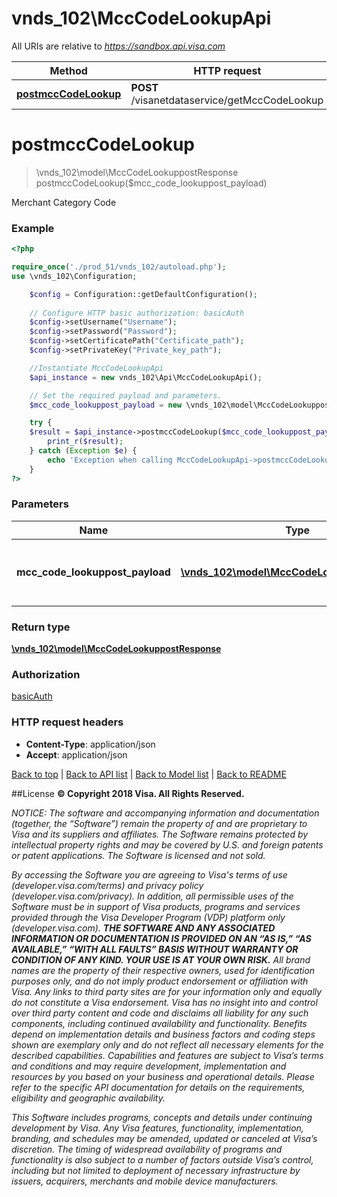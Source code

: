# vnds_102\MccCodeLookupApi

All URIs are relative to *https://sandbox.api.visa.com*

Method | HTTP request | Description
------------- | ------------- | -------------
[**postmccCodeLookup**](MccCodeLookupApi.md#postmccCodeLookup) | **POST** /visanetdataservice/getMccCodeLookup | 


# **postmccCodeLookup**
> \vnds_102\model\MccCodeLookuppostResponse postmccCodeLookup($mcc_code_lookuppost_payload)



Merchant Category Code

### Example
```php
<?php

require_once('./prod_51/vnds_102/autoload.php');
use \vnds_102\Configuration;

    $config = Configuration::getDefaultConfiguration();
    
    // Configure HTTP basic authorization: basicAuth
    $config->setUsername("Username");
    $config->setPassword("Password");
    $config->setCertificatePath("Certificate_path");
    $config->setPrivateKey("Private_key_path");

    //Instantiate MccCodeLookupApi
    $api_instance = new vnds_102\Api\MccCodeLookupApi();

    // Set the required payload and parameters.
    $mcc_code_lookuppost_payload = new \vnds_102\model\MccCodeLookuppostPayload(); // \vnds_102\model\MccCodeLookuppostPayload

    try {
    $result = $api_instance->postmccCodeLookup($mcc_code_lookuppost_payload);
        print_r($result);
    } catch (Exception $e) {
        echo 'Exception when calling MccCodeLookupApi->postmccCodeLookup: ', $e->getMessage(), PHP_EOL;
    }
?>
```

### Parameters

Name | Type | Description  | Notes
------------- | ------------- | ------------- | -------------
 **mcc_code_lookuppost_payload** | [**\vnds_102\model\MccCodeLookuppostPayload**](../Model/\vnds_102\model\MccCodeLookuppostPayload.md)| Merchant Category Code request payload |

### Return type

[**\vnds_102\model\MccCodeLookuppostResponse**](../Model/MccCodeLookuppostResponse.md)

### Authorization

[basicAuth](../../README.md#basicAuth)

### HTTP request headers

 - **Content-Type**: application/json
 - **Accept**: application/json

[Back to top](#)   |   [Back to API list](../../README.md#documentation-for-api-endpoints)   |   [Back to Model list](../../README.md#documentation-for-models)   |   [Back to README](../../README.md)


##License
**© Copyright 2018 Visa. All Rights Reserved.**

*NOTICE: The software and accompanying information and documentation (together, the “Software”) remain the property of
and are proprietary to Visa and its suppliers and affiliates. The Software remains protected by intellectual property
rights and may be covered by U.S. and foreign patents or patent applications. The Software is licensed and not sold.*

*By accessing the Software you are agreeing to Visa's terms of use (developer.visa.com/terms) and privacy policy (developer.visa.com/privacy).
In addition, all permissible uses of the Software must be in support of Visa products, programs and services provided
through the Visa Developer Program (VDP) platform only (developer.visa.com). **THE SOFTWARE AND ANY ASSOCIATED
INFORMATION OR DOCUMENTATION IS PROVIDED ON AN “AS IS,” “AS AVAILABLE,” “WITH ALL FAULTS” BASIS WITHOUT WARRANTY OR
CONDITION OF ANY KIND. YOUR USE IS AT YOUR OWN RISK.** All brand names are the property of their respective owners, used for identification purposes only, and do not imply
product endorsement or affiliation with Visa. Any links to third party sites are for your information only and equally
do not constitute a Visa endorsement. Visa has no insight into and control over third party content and code and disclaims
all liability for any such components, including continued availability and functionality. Benefits depend on implementation
details and business factors and coding steps shown are exemplary only and do not reflect all necessary elements for the
described capabilities. Capabilities and features are subject to Visa’s terms and conditions and may require development,
implementation and resources by you based on your business and operational details. Please refer to the specific
API documentation for details on the requirements, eligibility and geographic availability.*

*This Software includes programs, concepts and details under continuing development by Visa. Any Visa features,
functionality, implementation, branding, and schedules may be amended, updated or canceled at Visa’s discretion.
The timing of widespread availability of programs and functionality is also subject to a number of factors outside Visa’s control,
including but not limited to deployment of necessary infrastructure by issuers, acquirers, merchants and mobile device manufacturers.*